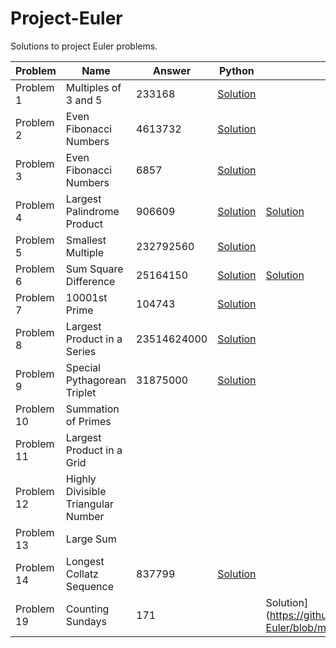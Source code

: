 # Project-Euler
Solutions to project Euler problems.

| Problem  | Name | Answer | Python | T-SQL |
| ------------- | ------------- | ------------- | ------------- | ------------- |
| Problem 1  | Multiples of 3 and 5 | 233168 | [Solution](https://github.com/timothymahajan/Project-Euler/blob/master/001/Multiples_Of_Three_And_Five.py) |
| Problem 2  | Even Fibonacci Numbers | 4613732 | [Solution](https://github.com/timothymahajan/Project-Euler/blob/master/002/Even_Fibonacci_Numbers.py) |
| Problem 3  | Even Fibonacci Numbers | 6857 | [Solution](https://github.com/timothymahajan/Project-Euler/blob/master/003/Largest_Prime_Factor.py) |
| Problem 4  | Largest Palindrome Product | 906609 | [Solution](https://github.com/timothymahajan/Project-Euler/blob/master/004/Largest_Palindrome_Product.py) | [Solution](https://github.com/timothymahajan/Project-Euler/blob/master/004/Largest_Palindrome_Product.sql)
| Problem 5  | Smallest Multiple | 232792560 | [Solution](https://github.com/timothymahajan/Project-Euler/blob/master/005/Smallest_Multiple.py) |
| Problem 6  | Sum Square Difference | 25164150 | [Solution](https://github.com/timothymahajan/Project-Euler/blob/master/006/Sum_Square_Difference.py) | [Solution](https://github.com/timothymahajan/Project-Euler/blob/master/006/Sum_Square_Differences.sql)
| Problem 7  | 10001st Prime | 104743 | [Solution](https://github.com/timothymahajan/Project-Euler/blob/master/007/10001st_Prime.py) |
| Problem 8  | Largest Product in a Series | 23514624000 | [Solution](https://github.com/timothymahajan/Project-Euler/blob/master/008/Largest_Product_In_A_Series.py) |
| Problem 9  | Special Pythagorean Triplet | 31875000 | [Solution](https://github.com/timothymahajan/Project-Euler/blob/master/009/Special_Pythagorean_Triplet.py) |
| Problem 10  | Summation of Primes | | |
| Problem 11  | Largest Product in a Grid | | |
| Problem 12  | Highly Divisible Triangular Number | | |
| Problem 13  | Large Sum | | |
| Problem 14  | Longest Collatz Sequence | 837799 | [Solution](https://github.com/timothymahajan/Project-Euler/blob/master/014/Longest_Collatz_Sequence.py) |
| Problem 19  | Counting Sundays | 171 | | Solution](https://github.com/timothymahajan/Project-Euler/blob/master/019/Counting_Sundays.sql) |
